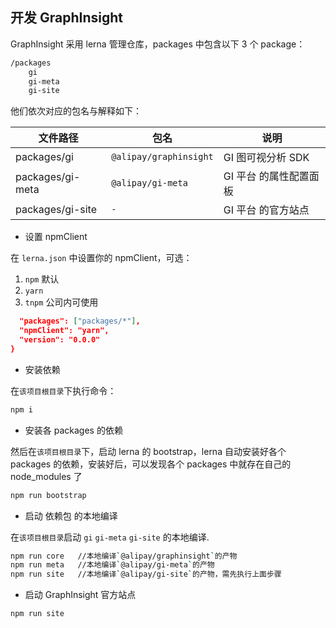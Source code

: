 ## 开发 GraphInsight

GraphInsight 采用 lerna 管理仓库，packages 中包含以下 3 个 package：

```bash
/packages
    gi
    gi-meta
    gi-site
```

他们依次对应的包名与解释如下：

| 文件路径           | 包名                   | 说明                   |
| ------------------ | ---------------------- | ---------------------- |
| packages/gi        | `@alipay/graphinsight` | GI 图可视分析 SDK      |
| packages/gi-meta   | `@alipay/gi-meta`      | GI 平台 的属性配置面板 |
| packages/gi-site   | `-`                    | GI 平台 的官方站点     |

- 设置 npmClient

在 `lerna.json` 中设置你的 npmClient，可选：
1. `npm` 默认
1. `yarn` 
2. `tnpm` 公司内可使用

```json
  "packages": ["packages/*"],
  "npmClient": "yarn",
  "version": "0.0.0"
}
```

- 安装依赖

在`该项目根目录`下执行命令：

```bash
npm i
```

- 安装各 packages 的依赖

然后在`该项目根目录`下，启动 lerna 的 bootstrap，lerna 自动安装好各个 packages 的依赖，安装好后，可以发现各个 packages 中就存在自己的 node_modules 了

```bash
npm run bootstrap
```

- 启动 依赖包 的本地编译

在`该项目根目录`启动 `gi` `gi-meta` `gi-site` 的本地编译.

```bash
npm run core   //本地编译`@alipay/graphinsight`的产物
npm run meta   //本地编译`@alipay/gi-meta`的产物
npm run site   //本地编译`@alipay/gi-site`的产物，需先执行上面步骤
```

- 启动 GraphInsight 官方站点

```bash
npm run site
```
